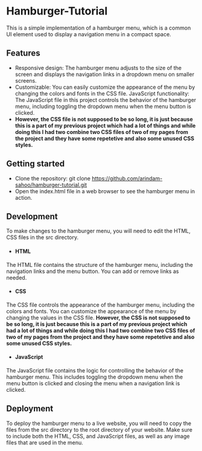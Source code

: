 # Hamburger-Tutorial
This is a simple implementation of a hamburger menu, which is a common UI element used to display a navigation menu in a compact space.

## Features
- Responsive design: The hamburger menu adjusts to the size of the screen and displays the navigation links in a dropdown menu on smaller screens.
- Customizable: You can easily customize the appearance of the menu by changing the colors and fonts in the CSS file.
JavaScript functionality: The JavaScript file in this project controls the behavior of the hamburger menu, including toggling the dropdown menu when the menu button is clicked.
- <b>However, the CSS file is not supposed to be so long, it is just because this is a part of my previous project which had a lot of things and while doing this I had two combine two CSS files of two of my pages from the project and they have some repetetive and also some unused CSS styles.</b>

## Getting started
- Clone the repository: git clone https://github.com/arindam-sahoo/hamburger-tutorial.git
- Open the index.html file in a web browser to see the hamburger menu in action.

## Development
To make changes to the hamburger menu, you will need to edit the HTML, CSS files in the src directory.

- #### HTML
The HTML file contains the structure of the hamburger menu, including the navigation links and the menu button. You can add or remove links as needed.

- #### CSS
The CSS file controls the appearance of the hamburger menu, including the colors and fonts. You can customize the appearance of the menu by changing the values in the CSS file. <b>However, the CSS is not supposed to be so long, it is just because this is a part of my previous project which had a lot of things and while doing this I had two combine two CSS files of two of my pages from the project and they have some repetetive and also some unused CSS styles.</b>

- #### JavaScript
The JavaScript file contains the logic for controlling the behavior of the hamburger menu. This includes toggling the dropdown menu when the menu button is clicked and closing the menu when a navigation link is clicked.

## Deployment
To deploy the hamburger menu to a live website, you will need to copy the files from the src directory to the root directory of your website. Make sure to include both the HTML, CSS, and JavaScript files, as well as any image files that are used in the menu.